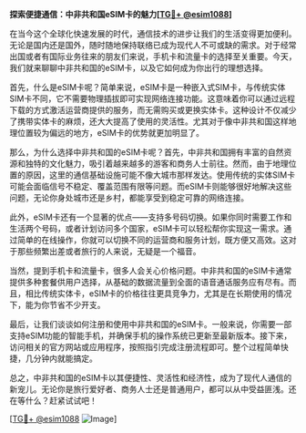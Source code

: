 **探索便捷通信：中非共和国eSIM卡的魅力[[TG💪+ @esim1088](https://t.me/s/esim1088)]**

在当今这个全球化快速发展的时代，通信技术的进步让我们的生活变得更加便利。无论是国内还是国外，随时随地保持联络已成为现代人不可或缺的需求。对于经常出国或者有国际业务往来的朋友们来说，手机卡和流量卡的选择至关重要。今天，我们就来聊聊中非共和国的eSIM卡，以及它如何成为你出行的理想选择。

首先，什么是eSIM卡呢？简单来说，eSIM卡是一种嵌入式SIM卡，与传统实体SIM卡不同，它不需要物理插拔即可实现网络连接功能。这意味着你可以通过远程下载的方式激活运营商提供的服务，而无需购买或更换实体卡。这种设计不仅减少了携带实体卡的麻烦，还大大提高了使用的灵活性。尤其对于像中非共和国这样地理位置较为偏远的地方，eSIM卡的优势就更加明显了。

那么，为什么选择中非共和国的eSIM卡呢？首先，中非共和国拥有丰富的自然资源和独特的文化魅力，吸引着越来越多的游客和商务人士前往。然而，由于地理位置的原因，这里的通信基础设施可能不像大城市那样发达。使用传统的实体SIM卡可能会面临信号不稳定、覆盖范围有限等问题。而eSIM卡则能够很好地解决这些问题，无论你身处城市还是乡村，都能享受到稳定可靠的网络连接。

此外，eSIM卡还有一个显著的优点——支持多号码切换。如果你同时需要工作和生活两个号码，或者计划访问多个国家，eSIM卡可以轻松帮你实现这一需求。通过简单的在线操作，你就可以切换不同的运营商和服务计划，既方便又高效。这对于那些频繁出差或者旅行的人来说，无疑是一个福音。

当然，提到手机卡和流量卡，很多人会关心价格问题。中非共和国的eSIM卡通常提供多种套餐供用户选择，从基础的数据流量到全面的语音通话服务应有尽有。而且，相比传统实体卡，eSIM卡的价格往往更具竞争力，尤其是在长期使用的情况下，能为你节省不少开支。

最后，让我们谈谈如何注册和使用中非共和国的eSIM卡。一般来说，你需要一部支持eSIM功能的智能手机，并确保手机的操作系统已更新至最新版本。接下来，访问相关的官方网站或应用程序，按照指引完成注册流程即可。整个过程简单快捷，几分钟内就能搞定。

总之，中非共和国的eSIM卡以其便捷性、灵活性和经济性，成为了现代人通信的新宠儿。无论你是旅行爱好者、商务人士还是普通用户，都可以从中受益匪浅。还在等什么？赶紧试试吧！

[[TG💪+ @esim1088](https://t.me/s/esim1088) ![Image](https://i.postimg.cc/4NQfJmqS/Snipaste-2025-05-13-00-14-12.png)]